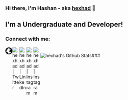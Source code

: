 ### Hi there, I'm Hashan - aka [hexhad][website] 👋

## I'm a Undergraduate and Developer!

### Connect with me:

[<img align="left" alt="hexhad" width="22px" src="https://raw.githubusercontent.com/iconic/open-iconic/master/svg/globe.svg" />][website]
[<img align="left" alt="hexhad | Twitter" width="22px" src="https://cdn.jsdelivr.net/npm/simple-icons@v3/icons/twitter.svg" />][twitter]
[<img align="left" alt="hexhad | LinkedIn" width="22px" src="https://cdn.jsdelivr.net/npm/simple-icons@v3/icons/linkedin.svg" />][linkedin]
[<img align="left" alt="hexhad | Instagram" width="22px" src="https://cdn.jsdelivr.net/npm/simple-icons@v3/icons/instagram.svg" />][instagram]
[<img align="left" alt="hexhad | Instagram" width="22px" src="https://cdn.jsdelivr.net/npm/simple-icons@3.4.0/icons/facebook.svg" />][facebook]

<br />
### 
<img align="left" alt="hexhad's Github Stats" src="https://github-readme-stats.vercel.app/api?username=hexhad&show_icons=true&hide_border=true" />

[website]: https://hexhad.blogspot.com
[twitter]: https://twitter.com/typodots
[instagram]: https://instagram.com/hexhad
[facebook]: https://fb.com/hashandharmapriya
[linkedin]: https://linkedin.com/in/hashandharmapriya
